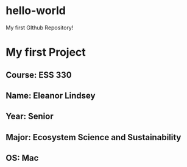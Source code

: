 # hello-world
My first GIthub Repository!
# My first Project
## **Course**: ESS 330
## **Name**: Eleanor Lindsey
## **Year**: Senior
## **Major**: Ecosystem Science and Sustainability
## **OS**: Mac
